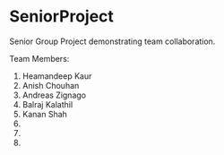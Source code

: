 # SeniorProject
Senior Group Project demonstrating team collaboration. 

Team Members:

1. Heamandeep Kaur
2. Anish Chouhan
3. Andreas Zignago
4. Balraj Kalathil
5. Kanan Shah
6. 
7. 
8. 

